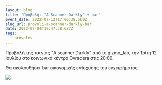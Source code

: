 ```yaml
---
layout: blog
title: 'Προβολή: "A Scanner Darkly" + bar'
event_date: 2022-07-12T17:00:38.660Z
slug_url: provoli-a-scanner-darkly-bar
date: 2022-07-04T19:47:38.687Z
tags:
  - provoles
---
```

Προβολή της ταινίας "A scanner Darkly" από το gizmo_lab, την Τρίτη 12 Ιουλίου στο κοινωνικό κέντρο Ovradera στις 20:00.

Θα ακολουθήσει bar οικονομικής ενίσχυσης του εγχειρήματος.

![](/images/a-scanner-darkly.jpg)